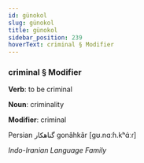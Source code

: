 ```yaml
---
id: günokol
slug: günokol
title: günokol
sidebar_position: 239
hoverText: criminal § Modifier
---
```


### criminal § Modifier

**Verb**: to be criminal

**Noun**: criminality

**Modifier**: criminal

Persian ⁧گناهکار⁩ gonâhkâr [ɡʊ.nɑːɦ.kʰɑ́ːɾ]

*Indo-Iranian Language Family*